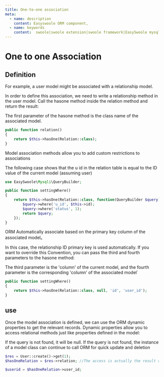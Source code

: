 ```yaml
---
title: One-to-one association
meta:
  - name: description
    content: Easyswoole ORM component,
  - name: keywords
    content:  swoole|swoole extension|swoole framework|EasySwoole mysql ORM|EasySwoole ORM|Swoole mysqli coroutine client|swoole ORM|One-to-one association
---
```



# One to one Association

## Definition

For example, a user model might be associated with a relationship model.

In order to define this association, we need to write a relationship method in the user model. Call the hasone method inside the relation method and return the result:

The first parameter of the hasone method is the class name of the associated model.

```php
public function relation()
{
    return $this->hasOne(Relation::class);
}
```

Model association methods allow you to add custom restrictions to associations

The following case shows that the u id in the relation table is equal to the ID value of the current model (assuming user)

```php
use EasySwoole\Mysqli\QueryBuilder;

public function settingWhere()
{
    return $this->hasOne(Relation::class, function(QueryBuilder $query){
        $query->where('u_id', $this->id);
        $query->where('status', 1);
        return $query;
    });
}
```

ORM Automatically associate based on the primary key column of the associated model。

In this case, the relationship ID primary key is used automatically. If you want to override this Convention, you can pass the third and fourth parameters to the hasone method:

The third parameter is the 'column' of the current model, and the fourth parameter is the corresponding 'column' of the associated model`

```php
public function settingWhere()
{
    return $this->hasOne(Relation::class, null, 'id', 'user_id');
}
```

## use

Once the model association is defined, we can use the ORM dynamic properties to get the relevant records. Dynamic properties allow you to access relational methods just like properties defined in the model:

If the query is not found, it will be null. If the query is not found, the instance of a model class can continue to call ORM for quick update and deletion

```php
$res = User::create()->get(1);
$hasOneRelation = $res->relation; //The access is actually the result of the relation method processing; the return is the relation model object

$userid = $hasOneRelation->user_id;
```

